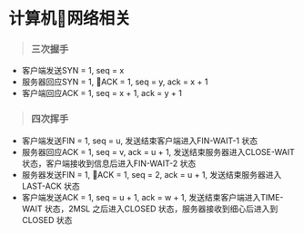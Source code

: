 # 计算机网络相关
> ### 三次握手
- 客户端发送SYN = 1, seq = x
- 服务器回应SYN = 1, ACK = 1, seq = y, ack = x + 1
- 客户端回应ACK = 1, seq = x + 1, ack = y + 1
> ### 四次挥手
- 客户端发送FIN = 1, seq = u, 发送结束客户端进入FIN-WAIT-1 状态
- 服务器回应ACK = 1, seq = v, ack = u + 1, 发送结束服务器进入CLOSE-WAIT 状态，客户端接收到信息后进入FIN-WAIT-2 状态
- 服务器发送FIN = 1, ACK = 1, seq = 2, ack = u + 1, 发送结束服务器进入LAST-ACK 状态
- 客户端发送ACK = 1, seq = u + 1, ack = w + 1, 发送结束客户端进入TIME-WAIT 状态，2MSL 之后进入CLOSED 状态，服务器接收到细心后进入到CLOSED 状态